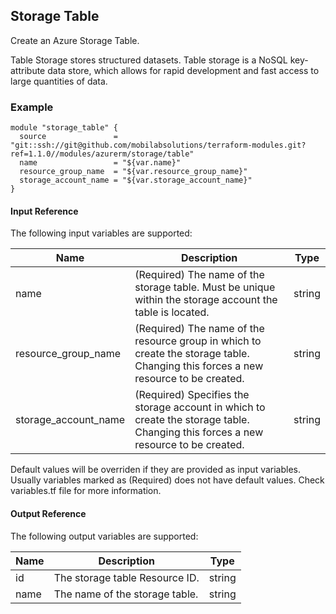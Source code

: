 ## Storage Table
Create an Azure Storage Table.

Table Storage stores structured datasets. Table storage is a NoSQL key-attribute data store, which allows for rapid development and fast access to large quantities of data.

### Example
```hcl
module "storage_table" {
  source               = "git::ssh://git@github.com/mobilabsolutions/terraform-modules.git?ref=1.1.0//modules/azurerm/storage/table"
  name                 = "${var.name}"
  resource_group_name  = "${var.resource_group_name}"
  storage_account_name = "${var.storage_account_name}"
}
```

#### Input Reference
The following input variables are supported:

Name | Description | Type 
----------------- | --------- | -------- 
name  | (Required) The name of the storage table. Must be unique within the storage account the table is located. | string 
resource_group_name | (Required) The name of the resource group in which to create the storage table. Changing this forces a new resource to be created. | string
storage_account_name | (Required) Specifies the storage account in which to create the storage table. Changing this forces a new resource to be created. | string

Default values will be overriden if they are provided as input variables. Usually variables marked as (Required) does not have default values. Check variables.tf file for more information.


#### Output Reference
The following output variables are supported:

Name | Description | Type
----------------- | --------- | --------
id | The storage table Resource ID. | string
name | The name of the storage table. | string
